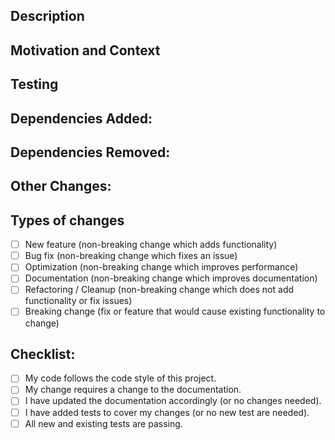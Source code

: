 <!--- Provide a short summary of your changes in the Title above -->

## Description

<!--- Describe your changes in detail -->

## Motivation and Context

<!--- Why is this change required? What problem does it solve? -->
<!--- If it fixes an open issue, please link to the issue here. -->

## Testing

<!--- Please describe in detail how you tested your changes. -->
<!--- Include details of your testing environment, and the tests you ran to -->
<!--- see how your change affects other areas of the code, etc. -->

## Dependencies Added:

<!--- Detail the dependencies added for this solution -->

## Dependencies Removed:

<!--- Detail the dependencies removed for this solution -->

## Other Changes:

<!--- Detail any non-related / add-on changes made to the codebase -->

## Types of changes

<!--- What types of changes does your code introduce? Put an `x` in all the boxes that apply: -->
<!--- DELETE OR COMMENT OUT THE OTHER CHOICES -->

- [ ] New feature (non-breaking change which adds functionality)
- [ ] Bug fix (non-breaking change which fixes an issue)
- [ ] Optimization (non-breaking change which improves performance)
- [ ] Documentation (non-breaking change which improves documentation)
- [ ] Refactoring / Cleanup (non-breaking change which does not add functionality or fix issues)
- [ ] Breaking change (fix or feature that would cause existing functionality to change)

## Checklist:

<!--- Go over all the following points, and put an `x` in all the boxes that apply. -->

- [ ] My code follows the code style of this project.
- [ ] My change requires a change to the documentation.
- [ ] I have updated the documentation accordingly (or no changes needed).
- [ ] I have added tests to cover my changes (or no new test are needed).
- [ ] All new and existing tests are passing.
